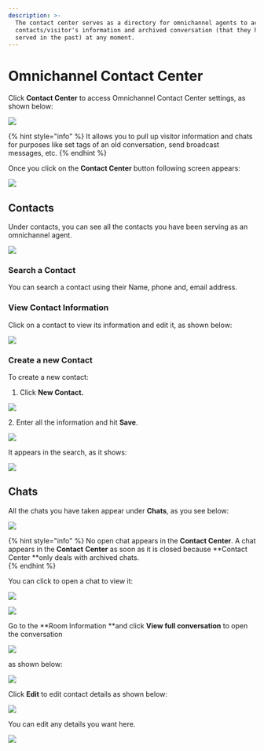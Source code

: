 ```yaml
---
description: >-
  The contact center serves as a directory for omnichannel agents to access
  contacts/visitor's information and archived conversation (that they have
  served in the past) at any moment.
---
```


# Omnichannel Contact Center

Click **Contact Center** to access Omnichannel Contact Center settings, as shown below:

![](<../../../.gitbook/assets/image (219).png>)

{% hint style="info" %}
It allows you to pull up visitor information and chats for purposes like set tags of an old conversation, send broadcast messages, etc.
{% endhint %}

Once you click on the **Contact Center** button following screen appears:

![](<../../../.gitbook/assets/image (254) (1) (1) (1) (1) (1) (1) (1) (1).png>)

## Contacts

Under contacts, you can see all the contacts you have been serving as an omnichannel agent.

![](<../../../.gitbook/assets/image (254) (1) (1) (1) (1) (1) (1) (1).png>)

### Search a Contact

You can search a contact using their Name, phone and, email address.

### View Contact Information

Click on a contact to view its information and edit it, as shown below:

![](<../../../.gitbook/assets/image (220).png>)

### Create a new Contact

To create a new contact:

1. Click **New Contact.**

![](<../../../.gitbook/assets/image (212).png>)

2\. Enter all the information and hit **Save**. 

![](<../../../.gitbook/assets/image (213).png>)



It appears in the search, as it shows:

![](<../../../.gitbook/assets/image (221).png>)

## Chats

All the chats you have taken appear under **Chats**, as you see below:

![](<../../../.gitbook/assets/image (215) (1).png>)

{% hint style="info" %}
No open chat appears in the **Contact Center**. A chat appears in the **Contact** **Center** as soon as it is closed because **Contact Center **only deals with archived chats.   
{% endhint %}

You can click to open a chat to view it: 

![](<../../../.gitbook/assets/image (216).png>)

![](<../../../.gitbook/assets/image (182).png>)

Go to the **Room Information **and click **View full conversation** to open the conversation

![](<../../../.gitbook/assets/image (331).png>)

as shown below:

![](<../../../.gitbook/assets/image (333).png>)

Click **Edit** to edit contact  details as shown below:

![](<../../../.gitbook/assets/image (330).png>)

You can edit any details you want here. 

![](<../../../.gitbook/assets/image (336).png>)
